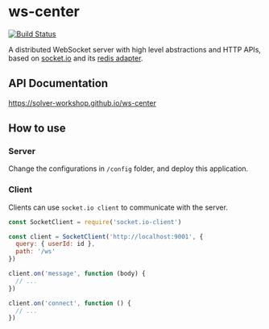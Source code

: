 # ws-center

[![Build Status](https://travis-ci.org/solver-workshop/ws-center.svg?branch=master)](https://travis-ci.org/solver-workshop/ws-center)

A distributed WebSocket server with high level abstractions and HTTP APIs, based on [socket.io](https://socket.io) and its [redis adapter](https://github.com/socketio/socket.io-redis).

## API Documentation

https://solver-workshop.github.io/ws-center

## How to use

### Server

Change the configurations in `/config` folder, and deploy this application.

### Client

Clients can use `socket.io client` to communicate with the server.

```js
const SocketClient = require('socket.io-client')

const client = SocketClient('http://localhost:9001', {
  query: { userId: id },
  path: '/ws'
})

client.on('message', function (body) {
  // ...
})

client.on('connect', function () {
  // ...
})
```

